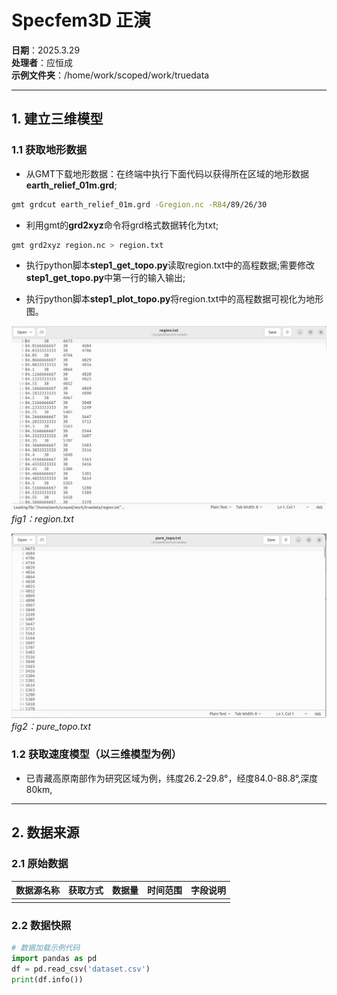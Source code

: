 # Specfem3D 正演


**日期**：2025.3.29  
**处理者**：应恒成  
**示例文件夹**：/home/work/scoped/work/truedata

---

## 1. 建立三维模型
### 1.1 获取地形数据
- 从GMT下载地形数据：在终端中执行下面代码以获得所在区域的地形数据 **earth_relief_01m.grd**;
```bash
gmt grdcut earth_relief_01m.grd -Gregion.nc -R84/89/26/30
```

- 利用gmt的**grd2xyz**命令将grd格式数据转化为txt;
```bash
gmt grd2xyz region.nc > region.txt
```

- 执行python脚本**step1_get_topo.py**读取region.txt中的高程数据;需要修改**step1_get_topo.py**中第一行的输入输出;

- 执行python脚本**step1_plot_topo.py**将region.txt中的高程数据可视化为地形图。

![fig 1](https://github.com/yhc1999mercy/markdown_pics/blob/main/fig1.png?raw=true)
*fig1：region.txt*

![fig 2](https://github.com/yhc1999mercy/markdown_pics/blob/main/fig2.png?raw=true)
*fig2：pure_topo.txt*
### 1.2 获取速度模型（以三维模型为例）
- 已青藏高原南部作为研究区域为例，纬度26.2-29.8°，经度84.0-88.8°,深度80km,

---

## 2. 数据来源
### 2.1 原始数据
| 数据源名称 | 获取方式 | 数据量 | 时间范围 | 字段说明 |
|------------|----------|--------|----------|----------|
|            |          |        |          |          |

### 2.2 数据快照
```python
# 数据加载示例代码
import pandas as pd
df = pd.read_csv('dataset.csv')
print(df.info())